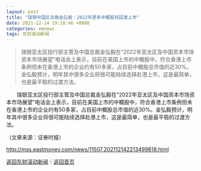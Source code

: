 ```yaml
---
layout: post
title: "瑞银中国区总裁金弘毅：2022年更多中概股将回港上市"
date: 2021-12-14 19:18:46 +0800
categories: emnews
tags: 东财滚动新闻
---
```

> 瑞银亚太区投行部主管及中国总裁金弘毅在“2022年亚太区及中国资本市场资本市场展望”电话会上表示，目前在美国上市的中概股中，符合香港上市条例但未在香港上市的企业约有50多家，占目前中概股总市值的近30%。金弘毅预计，明年其中很多企业将很可能陆续选择赴港上市，这是最简单，也是最平稳的过渡方法。

<p>　　瑞银亚太区投行部主管及中国总裁金弘毅在“2022年亚太区及中国资本市场资本市场展望”电话会上表示，目前在美国上市的中概股中，符合香港上市条例但未在香港上市的企业约有50多家，占目前中概股总市值的近30%。金弘毅预计，明年其中很多企业将很可能陆续选择赴港上市，这是最简单，也是最平稳的过渡方法。 </p><p class="em_media">（文章来源：证券时报）</p>

<http://mss.eastmoney.com/news/11507,202112142213499818.html>

[返回东财滚动新闻](//finews.withounder.com/emnews/)｜[返回首页](//finews.withounder.com/)